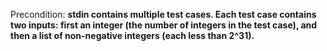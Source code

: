 Precondition: **stdin contains multiple test cases. Each test case contains two inputs: first an integer (the number of integers in the test case), and then a list of non-negative integers (each less than 2^31).**